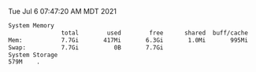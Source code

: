 Tue Jul  6 07:47:20 AM MDT 2021
```bash
System Memory
               total        used        free      shared  buff/cache   available
Mem:           7.7Gi       417Mi       6.3Gi       1.0Mi       995Mi       7.0Gi
Swap:          7.7Gi          0B       7.7Gi
System Storage
579M	.
```
```bash
